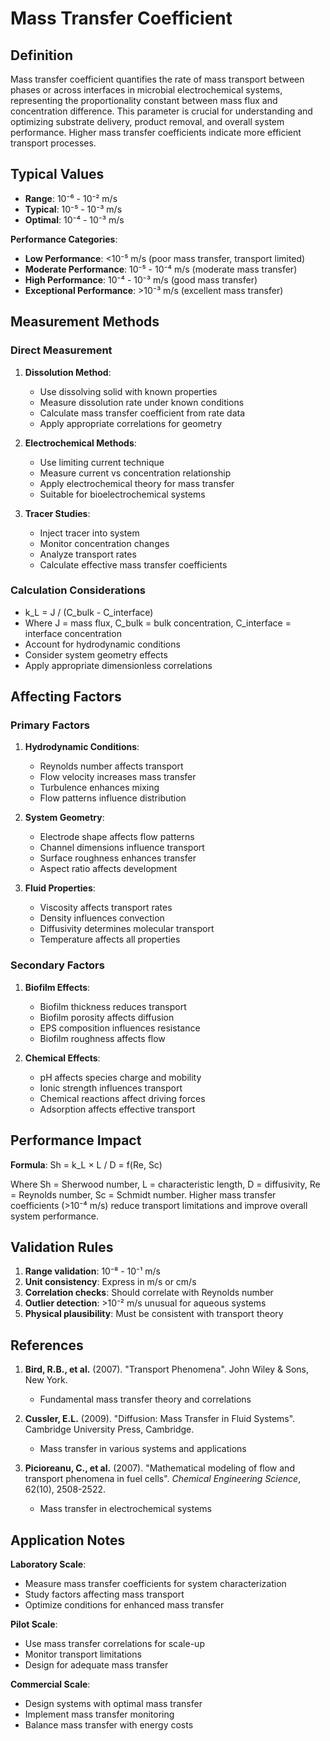 <!--
Parameter ID: mass_transfer_coefficient
Category: physical
Generated: 2025-01-16T12:25:00.000Z
-->

# Mass Transfer Coefficient

## Definition

Mass transfer coefficient quantifies the rate of mass transport between phases
or across interfaces in microbial electrochemical systems, representing the
proportionality constant between mass flux and concentration difference. This
parameter is crucial for understanding and optimizing substrate delivery,
product removal, and overall system performance. Higher mass transfer
coefficients indicate more efficient transport processes.

## Typical Values

- **Range**: 10⁻⁶ - 10⁻² m/s
- **Typical**: 10⁻⁵ - 10⁻³ m/s
- **Optimal**: 10⁻⁴ - 10⁻³ m/s

**Performance Categories**:

- **Low Performance**: <10⁻⁵ m/s (poor mass transfer, transport limited)
- **Moderate Performance**: 10⁻⁵ - 10⁻⁴ m/s (moderate mass transfer)
- **High Performance**: 10⁻⁴ - 10⁻³ m/s (good mass transfer)
- **Exceptional Performance**: >10⁻³ m/s (excellent mass transfer)

## Measurement Methods

### Direct Measurement

1. **Dissolution Method**:
   - Use dissolving solid with known properties
   - Measure dissolution rate under known conditions
   - Calculate mass transfer coefficient from rate data
   - Apply appropriate correlations for geometry

2. **Electrochemical Methods**:
   - Use limiting current technique
   - Measure current vs concentration relationship
   - Apply electrochemical theory for mass transfer
   - Suitable for bioelectrochemical systems

3. **Tracer Studies**:
   - Inject tracer into system
   - Monitor concentration changes
   - Analyze transport rates
   - Calculate effective mass transfer coefficients

### Calculation Considerations

- k_L = J / (C_bulk - C_interface)
- Where J = mass flux, C_bulk = bulk concentration, C_interface = interface
  concentration
- Account for hydrodynamic conditions
- Consider system geometry effects
- Apply appropriate dimensionless correlations

## Affecting Factors

### Primary Factors

1. **Hydrodynamic Conditions**:
   - Reynolds number affects transport
   - Flow velocity increases mass transfer
   - Turbulence enhances mixing
   - Flow patterns influence distribution

2. **System Geometry**:
   - Electrode shape affects flow patterns
   - Channel dimensions influence transport
   - Surface roughness enhances transfer
   - Aspect ratio affects development

3. **Fluid Properties**:
   - Viscosity affects transport rates
   - Density influences convection
   - Diffusivity determines molecular transport
   - Temperature affects all properties

### Secondary Factors

1. **Biofilm Effects**:
   - Biofilm thickness reduces transport
   - Biofilm porosity affects diffusion
   - EPS composition influences resistance
   - Biofilm roughness affects flow

2. **Chemical Effects**:
   - pH affects species charge and mobility
   - Ionic strength influences transport
   - Chemical reactions affect driving forces
   - Adsorption affects effective transport

## Performance Impact

**Formula**: Sh = k_L × L / D = f(Re, Sc)

Where Sh = Sherwood number, L = characteristic length, D = diffusivity, Re =
Reynolds number, Sc = Schmidt number. Higher mass transfer coefficients (>10⁻⁴
m/s) reduce transport limitations and improve overall system performance.

## Validation Rules

1. **Range validation**: 10⁻⁸ - 10⁻¹ m/s
2. **Unit consistency**: Express in m/s or cm/s
3. **Correlation checks**: Should correlate with Reynolds number
4. **Outlier detection**: >10⁻² m/s unusual for aqueous systems
5. **Physical plausibility**: Must be consistent with transport theory

## References

1. **Bird, R.B., et al.** (2007). "Transport Phenomena". John Wiley & Sons, New
   York.
   - Fundamental mass transfer theory and correlations

2. **Cussler, E.L.** (2009). "Diffusion: Mass Transfer in Fluid Systems".
   Cambridge University Press, Cambridge.
   - Mass transfer in various systems and applications

3. **Picioreanu, C., et al.** (2007). "Mathematical modeling of flow and
   transport phenomena in fuel cells". _Chemical Engineering Science_, 62(10),
   2508-2522.
   - Mass transfer in electrochemical systems

## Application Notes

**Laboratory Scale**:

- Measure mass transfer coefficients for system characterization
- Study factors affecting mass transport
- Optimize conditions for enhanced mass transfer

**Pilot Scale**:

- Use mass transfer correlations for scale-up
- Monitor transport limitations
- Design for adequate mass transfer

**Commercial Scale**:

- Design systems with optimal mass transfer
- Implement mass transfer monitoring
- Balance mass transfer with energy costs
